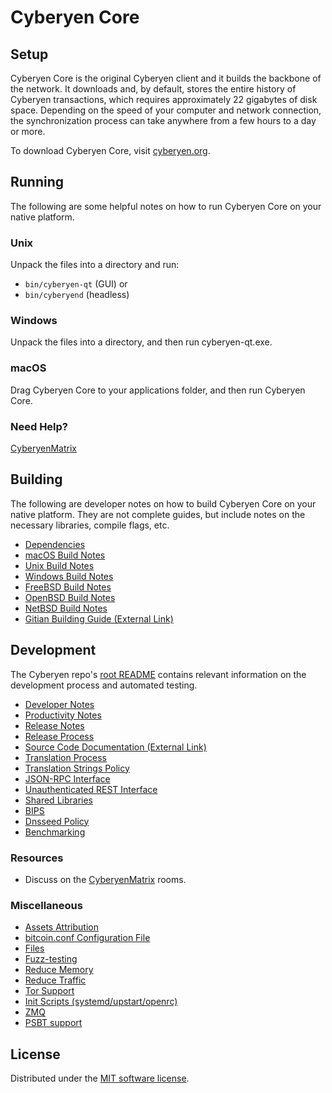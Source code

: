 Cyberyen Core
=============

Setup
---------------------
Cyberyen Core is the original Cyberyen client and it builds the backbone of the network. It downloads and, by default, stores the entire history of Cyberyen transactions, which requires approximately 22 gigabytes of disk space. Depending on the speed of your computer and network connection, the synchronization process can take anywhere from a few hours to a day or more.

To download Cyberyen Core, visit [cyberyen.org](https://cyberyen.org/).

Running
---------------------
The following are some helpful notes on how to run Cyberyen Core on your native platform.

### Unix

Unpack the files into a directory and run:

- `bin/cyberyen-qt` (GUI) or
- `bin/cyberyend` (headless)

### Windows

Unpack the files into a directory, and then run cyberyen-qt.exe.

### macOS

Drag Cyberyen Core to your applications folder, and then run Cyberyen Core.

### Need Help?

[CyberyenMatrix](https://matrix.to/#/#cyberyen:matrix.org)

Building
---------------------
The following are developer notes on how to build Cyberyen Core on your native platform. They are not complete guides, but include notes on the necessary libraries, compile flags, etc.

- [Dependencies](dependencies.md)
- [macOS Build Notes](build-osx.md)
- [Unix Build Notes](build-unix.md)
- [Windows Build Notes](build-windows.md)
- [FreeBSD Build Notes](build-freebsd.md)
- [OpenBSD Build Notes](build-openbsd.md)
- [NetBSD Build Notes](build-netbsd.md)
- [Gitian Building Guide (External Link)](https://github.com/bitcoin-core/docs/blob/master/gitian-building.md)

Development
---------------------
The Cyberyen repo's [root README](/README.md) contains relevant information on the development process and automated testing.

- [Developer Notes](developer-notes.md)
- [Productivity Notes](productivity.md)
- [Release Notes](release-notes.md)
- [Release Process](release-process.md)
- [Source Code Documentation (External Link)](https://doxygen.bitcoincore.org/)
- [Translation Process](translation_process.md)
- [Translation Strings Policy](translation_strings_policy.md)
- [JSON-RPC Interface](JSON-RPC-interface.md)
- [Unauthenticated REST Interface](REST-interface.md)
- [Shared Libraries](shared-libraries.md)
- [BIPS](bips.md)
- [Dnsseed Policy](dnsseed-policy.md)
- [Benchmarking](benchmarking.md)

### Resources
* Discuss on the [CyberyenMatrix](https://matrix.to/#/#cyberyen:matrix.org) rooms.

### Miscellaneous
- [Assets Attribution](assets-attribution.md)
- [bitcoin.conf Configuration File](bitcoin-conf.md)
- [Files](files.md)
- [Fuzz-testing](fuzzing.md)
- [Reduce Memory](reduce-memory.md)
- [Reduce Traffic](reduce-traffic.md)
- [Tor Support](tor.md)
- [Init Scripts (systemd/upstart/openrc)](init.md)
- [ZMQ](zmq.md)
- [PSBT support](psbt.md)

License
---------------------
Distributed under the [MIT software license](/COPYING).
